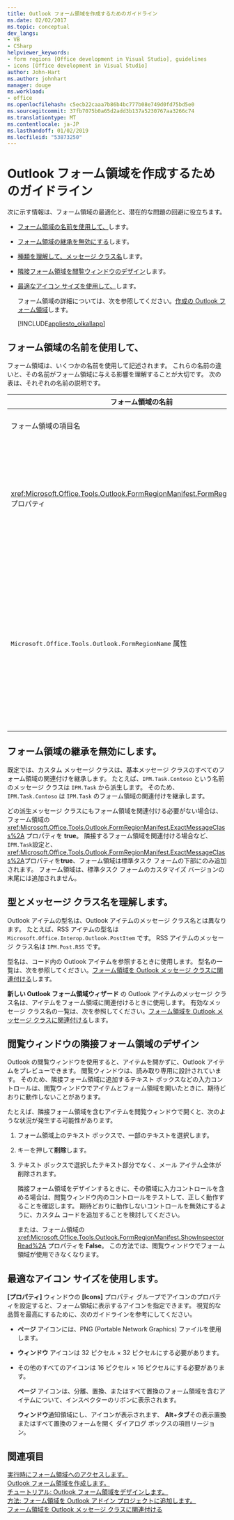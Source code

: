 ```yaml
---
title: Outlook フォーム領域を作成するためのガイドライン
ms.date: 02/02/2017
ms.topic: conceptual
dev_langs:
- VB
- CSharp
helpviewer_keywords:
- form regions [Office development in Visual Studio], guidelines
- icons [Office development in Visual Studio]
author: John-Hart
ms.author: johnhart
manager: douge
ms.workload:
- office
ms.openlocfilehash: c5ecb22caaa7b86b4bc777b08e749d0fd75bd5e0
ms.sourcegitcommit: 37fb7075b0a65d2add3b137a5230767aa3266c74
ms.translationtype: MT
ms.contentlocale: ja-JP
ms.lasthandoff: 01/02/2019
ms.locfileid: "53873250"
---
```

# <a name="guidelines-to-create-outlook-form-regions"></a>Outlook フォーム領域を作成するためのガイドライン
  次に示す情報は、フォーム領域の最適化と、潜在的な問題の回避に役立ちます。  
  
- [フォーム領域の名前を使用して、](#UsingFormRegions)します。  
  
- [フォーム領域の継承を無効にする](#DisablingInheritance)します。  
  
- [種類を理解して、メッセージ クラス名](#ClassNames)します。  
  
- [隣接フォーム領域を閲覧ウィンドウのデザイン](#ReadingPane)します。  
  
- [最適なアイコン サイズを使用して、](#UsingOptimal)します。  
  
  フォーム領域の詳細については、次を参照してください。[作成の Outlook フォーム領域](../vsto/creating-outlook-form-regions.md)します。  
  
  [!INCLUDE[appliesto_olkallapp](../vsto/includes/appliesto-olkallapp-md.md)]  
  
##  <a name="UsingFormRegions"></a> フォーム領域の名前を使用して、  
 フォーム領域は、いくつかの名前を使用して記述されます。 これらの名前の違いと、その名前がフォーム領域に与える影響を理解することが大切です。 次の表は、それぞれの名前の説明です。  
  
|フォーム領域の名前|説明|  
|----------------------|-----------------|  
|フォーム領域の項目名|**[新しい項目の追加]** ダイアログ ボックスで **Outlook フォーム領域** のアイテムに指定した名前です。 これはフォーム領域コード ファイルの名前で、 **ソリューション エクスプローラー**に表示されます。|  
|<xref:Microsoft.Office.Tools.Outlook.FormRegionManifest.FormRegionName%2A> プロパティ|この名前は、 **新しい Outlook フォーム領域** ウィザードの **[説明用のテキストを指定し、表示設定を選択します]** ページで指定します。 この名前は、 **[プロパティ]** ウィンドウに **FormRegionName** プロパティとして表示されます。<br /><br /> <xref:Microsoft.Office.Tools.Outlook.FormRegionManifest.FormRegionName%2A> プロパティを使用して、Outlook ユーザー インターフェイス (UI) のフォーム領域を識別するラベルを指定します。 分離フォーム領域の場合、この名前は Outlook アイテムのリボンにボタンとして表示されます。<br /><br /> 隣接フォーム領域の場合、この名前は、フォーム領域上のヘッダー テキストとして表示されます。|  
|`Microsoft.Office.Tools.Outlook.FormRegionName` 属性|プロジェクトに **Outlook フォーム領域** アイテムを追加すると、Visual Studio によって、このプロパティはフォーム領域の完全修飾名に設定されます。 既定の完全修飾名は、VSTO アドインの名前にフォーム領域の名前を追加して、ドットで区切った名前に設定されます。たとえば、 `OutlookAddIn1.FormRegion1`のようになります。<br /><br /> この完全修飾名は、フォーム領域ファクトリ クラスの先頭にも属性として表示されます。<br /><br /> `Microsoft.Office.Tools.Outlook.FormRegionName` 属性を使用すると、Outlook VSTO アドインのすべてを通じてフォーム領域を一意に識別できます。フォーム領域アイテムの名前を変更しても、<xref:Microsoft.Office.Tools.Outlook.FormRegionManifest.FormRegionName%2A> プロパティを変更しても、`Microsoft.Office.Tools.Outlook.FormRegionName` 属性の値を変更することはできません。 この名前を変更するには、フォーム領域コード ファイルの `Microsoft.Office.Tools.Outlook.FormRegionName` 属性を変更する必要があります。|  
  
##  <a name="DisablingInheritance"></a> フォーム領域の継承を無効にします。  
 既定では、カスタム メッセージ クラスは、基本メッセージ クラスのすべてのフォーム領域の関連付けを継承します。 たとえば、`IPM.Task.Contoso` という名前のメッセージ クラスは `IPM.Task` から派生します。 そのため、`IPM.Task.Contoso` は `IPM.Task` のフォーム領域の関連付けを継承します。  
  
 どの派生メッセージ クラスにもフォーム領域を関連付ける必要がない場合は、フォーム領域の <xref:Microsoft.Office.Tools.Outlook.FormRegionManifest.ExactMessageClass%2A> プロパティを **true**。 隣接するフォーム領域を関連付ける場合など、`IPM.Task`設定と、<xref:Microsoft.Office.Tools.Outlook.FormRegionManifest.ExactMessageClass%2A>プロパティを**true**、フォーム領域は標準タスク フォームの下部にのみ追加されます。 フォーム領域は、標準タスク フォームのカスタマイズ バージョンの末尾には追加されません。  
  
##  <a name="ClassNames"></a> 型とメッセージ クラス名を理解します。  
 Outlook アイテムの型名は、Outlook アイテムのメッセージ クラス名とは異なります。 たとえば、RSS アイテムの型名は `Microsoft.Office.Interop.Outlook.PostItem` です。 RSS アイテムのメッセージ クラス名は `IPM.Post.RSS` です。  
  
 型名は、コード内の Outlook アイテムを参照するときに使用します。 型名の一覧は、次を参照してください。[フォーム領域を Outlook メッセージ クラスに関連付ける](../vsto/associating-a-form-region-with-an-outlook-message-class.md)します。  
  
 **新しい Outlook フォーム領域ウィザード** の Outlook アイテムのメッセージ クラス名は、アイテムをフォーム領域に関連付けるときに使用します。 有効なメッセージ クラス名の一覧は、次を参照してください。[フォーム領域を Outlook メッセージ クラスに関連付ける](../vsto/associating-a-form-region-with-an-outlook-message-class.md)します。  
  
##  <a name="ReadingPane"></a> 閲覧ウィンドウの隣接フォーム領域のデザイン  
 Outlook の閲覧ウィンドウを使用すると、アイテムを開かずに、Outlook アイテムをプレビューできます。 閲覧ウィンドウは、読み取り専用に設計されています。 そのため、隣接フォーム領域に追加するテキスト ボックスなどの入力コントロールは、閲覧ウィンドウでアイテムとフォーム領域を開いたときに、期待どおりに動作しないことがあります。  
  
 たとえば、隣接フォーム領域を含むアイテムを閲覧ウィンドウで開くと、次のような状況が発生する可能性があります。  
  
1. フォーム領域上のテキスト ボックスで、一部のテキストを選択します。  
  
2. キーを押して**削除**します。  
  
3. テキスト ボックスで選択したテキスト部分でなく、メール アイテム全体が削除されます。  
  
   隣接フォーム領域をデザインするときに、その領域に入力コントロールを含める場合は、閲覧ウィンドウ内のコントロールをテストして、正しく動作することを確認します。 期待どおりに動作しないコントロールを無効にするように、カスタム コードを追加することを検討してください。  
  
   または、フォーム領域の <xref:Microsoft.Office.Tools.Outlook.FormRegionManifest.ShowInspectorRead%2A> プロパティを **False**。 この方法では、閲覧ウィンドウでフォーム領域が使用できなくなります。  
  
##  <a name="UsingOptimal"></a> 最適なアイコン サイズを使用します。  
 **[プロパティ]** ウィンドウの **[Icons]** プロパティ グループでアイコンのプロパティを設定すると、フォーム領域に表示するアイコンを指定できます。 視覚的な品質を最高にするために、次のガイドラインを参考にしてください。  
  
- **ページ** アイコンには、PNG (Portable Network Graphics) ファイルを使用します。  
  
- **ウィンドウ** アイコンは 32 ピクセル × 32 ピクセルにする必要があります。  
  
- その他のすべてのアイコンは 16 ピクセル × 16 ピクセルにする必要があります。  
  
  **ページ** アイコンは、分離、置換、またはすべて置換のフォーム領域を含むアイテムについて、インスペクターのリボンに表示されます。  
  
  **ウィンドウ**通知領域にし、アイコンが表示されます、 **Alt**+**タブ**その表示置換またはすべて置換のフォームを開く ダイアログ ボックスの項目リージョン。  
  
## <a name="see-also"></a>関連項目  
 [実行時にフォーム領域へのアクセスします。](../vsto/accessing-a-form-region-at-run-time.md)   
 [Outlook フォーム領域を作成します。](../vsto/creating-outlook-form-regions.md)   
 [チュートリアル: Outlook フォーム領域をデザインします。](../vsto/walkthrough-designing-an-outlook-form-region.md)   
 [方法: フォーム領域を Outlook アドイン プロジェクトに追加します。](../vsto/how-to-add-a-form-region-to-an-outlook-add-in-project.md)   
 [フォーム領域を Outlook メッセージ クラスに関連付ける](../vsto/associating-a-form-region-with-an-outlook-message-class.md)  
